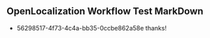 ## OpenLocalization Workflow Test MarkDown
* 56298517-4f73-4c4a-bb35-0ccbe862a58e thanks!

<!--HONumber=Jul16_HO3-->


